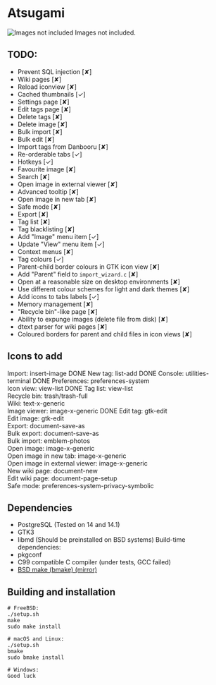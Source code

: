Atsugami
========
![Images not included](https://github.com/natem-nvsd/atsugami/blob/master/readme_header_picture.png)
Images not included.  

TODO:
-----
*	Prevent SQL injection					[✘]
*	Wiki pages						[✘]
*	Reload iconview						[✘]
*	Cached thumbnails					[✓]
*	Settings page						[✘]
*	Edit tags page						[✘]
*	Delete tags						[✘]
*	Delete image						[✘]
*	Bulk import						[✘]
*	Bulk edit						[✘]
*	Import tags from Danbooru				[✘]
*	Re-orderable tabs					[✓]
*	Hotkeys							[✓]
*	Favourite image						[✘]
*	Search							[✘]
*	Open image in external viewer				[✘]
*	Advanced tooltip					[✘]
*	Open image in new tab					[✘]
*	Safe mode						[✘]
*	Export							[✘]
*	Tag list						[✘]
*	Tag blacklisting					[✘]
*	Add "Image" menu item					[✓]
*	Update "View" menu item					[✓]
*	Context menus						[✘]
*	Tag colours						[✓]
*	Parent-child border colours in GTK icon view		[✘]
*	Add "Parent" field to `import_wizard.c`			[✘]
*	Open at a reasonable size on desktop environments	[✘]
*	Use different colour schemes for light and dark themes	[✘]
*	Add icons to tabs labels				[✓]
*	Memory management					[✘]
*	"Recycle bin"-like page					[✘]
*	Ability to expunge images (delete file from disk)	[✘]
*	dtext parser for wiki pages				[✘]
*	Coloured borders for parent and child files in icon views [✘]

Icons to add
----------------
Import: insert-image  					DONE
New tag: list-add  					DONE
Console: utilities-terminal  				DONE
Preferences: preferences-system  
Icon view: view-list  					DONE
Tag list: view-list  
Recycle bin: trash/trash-full  
Wiki: text-x-generic  
Image viewer: image-x-generic  				DONE
Edit tag: gtk-edit  
Edit image: gtk-edit  
Export: document-save-as  
Bulk export: document-save-as  
Bulk import: emblem-photos  
Open image: image-x-generic  
Open image in new tab: image-x-generic  
Open image in external viewer: image-x-generic  
New wiki page: document-new  
Edit wiki page: document-page-setup  
Safe mode: preferences-system-privacy-symbolic  

Dependencies
------------

* PostgreSQL (Tested on 14 and 14.1)  
* GTK3  
* libmd (Should be preinstalled on BSD systems)
Build-time dependencies:  
* pkgconf
* C99 compatible C compiler (under tests, GCC failed)
* [BSD make (bmake) (mirror)](https://github.com/natem-nvsd/bmake)

Building and installation
-------------------------

```
# FreeBSD:
./setup.sh
make
sudo make install

# macOS and Linux:
./setup.sh
bmake
sudo bmake install

# Windows:
Good luck
```  
